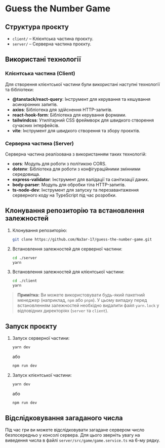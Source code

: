 # Guess the Number Game

## Структура проєкту

- `client/` – Клієнтська частина проєкту.
- `server/` – Серверна частина проєкту.

## Використані технології

### Клієнтська частина (Client)

Для створення клієнтської частини були використані наступні технології та бібліотеки:

- **@tanstack/react-query**: Інструмент для керування та кешування асинхронних запитів.
- **axios**: Бібліотека для здійснення HTTP-запитів.
- **react-hook-form**: Бібліотека для керування формами.
- **tailwindcss**: Утилітарний CSS фреймворк для швидкого створення сучасних інтерфейсів.
- **vite**: Інструмент для швидкого створення та збору проєктів.

### Серверна частина (Server)

Серверна частина реалізована з використанням таких технологій:

- **cors**: Модуль для роботи з політикою CORS.
- **dotenv**: Бібліотека для роботи з конфігураційними змінними середовища.
- **express-validator**: Інструмент для валідації та санітизації даних.
- **body-parser**: Модуль для обробки тіла HTTP-запитів.
- **ts-node-dev**: Інструмент для запуску та перезавантаження серверного коду на TypeScript під час розробки.

## Клонування репозиторію та встановлення залежностей

1. Клонування репозиторію:

   ```bash
   git clone https://github.com/Na3ar-17/guess-the-number-game.git
   ```

2. Встановлення залежностей для серверної частини:

   ```bash
   cd ./server
   yarn
   ```

3. Встановлення залежностей для клієнтської частини:

   ```bash
   cd ./client
   yarn
   ```

> **Примітка:** Ви можете використовувати будь-який пакетний менеджер (наприклад, `npm` або `pnpm`). У цьому випадку перед встановленням залежностей необхідно видалити файл `yarn.lock` у відповідних директоріях (`server` та `client`).

## Запуск проєкту

1. Запуск серверної частини:

   ```bash
   yarn dev
   ```

   або

   ```bash
   npm run dev
   ```

2. Запуск клієнтської частини:

   ```bash
   yarn dev
   ```

   або

   ```bash
   npm run dev
   ```

## Відслідковування загаданого числа

Під час гри ви можете відслідковувати загадане сервером число безпосередньо у консолі сервера. Для цього зверніть увагу на виведення числа в файлі `server/src/game/game.service.ts` на 6-му рядку.
